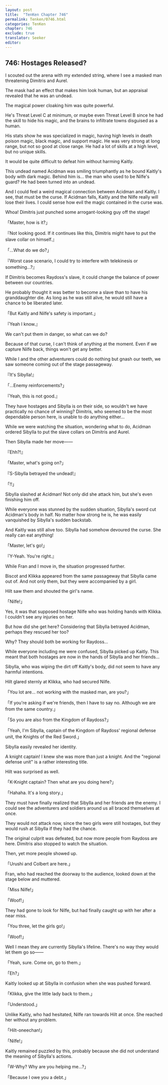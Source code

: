 ```yaml
---
layout: post
title:  "TenKen Chapter 746"
permalink: Tenken/0746.html
categories: TenKen
chapter: 746
exclude: true
translator: Seeker
editor: 
---
```

<h2>746: Hostages Released?</h2>

I scouted out the arena with my extended string, where I see a masked man threatening Dimitris and Aurel.

The mask had an effect that makes him look human, but an appraisal revealed that he was an undead.

The magical power cloaking him was quite powerful.

He's Threat Level C at minimum, or maybe even Threat Level B since he had the skill to hide his magic, and the brains to infiltrate towns disguised as a human.

His stats show he was specialized in magic, having high levels in death poison magic, black magic, and support magic. He was very strong at long range, but not so good at close range. He had a lot of skills at a high level, but no unique skills.

It would be quite difficult to defeat him without harming Kaitly.

This undead named Acidman was smiling triumphantly as he bound Kaitly's body with dark magic. Behind him is... the man who used to be Nilfe's guard? He had been turned into an undead.

And I could feel a weird magical connection between Acidman and Kaitly. I see, that must be the curse. If Acidman falls, Kaitly and the Nilfe really will lose their lives. I could sense how evil the magic contained in the curse was.

Whoa! Dimitris just punched some arrogant-looking guy off the stage!

「Master, how is it?」

『Not looking good. If it continues like this, Dimitris might have to put the slave collar on himself.』

「...What do we do?」

『Worst case scenario, I could try to interfere with telekinesis or something...?』

If Dimitris becomes Raydoss's slave, it could change the balance of power between our countries.

He probably thought it was better to become a slave than to have his granddaughter die. As long as he was still alive, he would still have a chance to be liberated later.

「But Kaitly and Nilfe's safety is important.」

『Yeah I know.』

We can't put them in danger, so what can we do?

Because of that curse, I can't think of anything at the moment. Even if we capture Nilfe back, things won't get any better.

While I and the other adventurers could do nothing but gnash our teeth, we saw someone coming out of the stage passageway.

『It's Sibylla!』

「...Enemy reinforcements?」

『Yeah, this is not good.』

They have hostages and Sibylla is on their side, so wouldn't we have practically no chance of winning? Dimitris, who seemed to be the most dependable person here, is unable to do anything either...

While we were watching the situation, wondering what to do, Acidman ordered Sibylla to put the slave collars on Dimitris and Aurel.

Then Sibylla made her move――

『Ehh?!』

「Master, what's going on?」

『S-Sibylla betrayed the undead!』

「!!」

Sibylla slashed at Acidman! Not only did she attack him, but she's even finishing him off.

While everyone was stunned by the sudden situation, Sibylla's sword cut Acidman's body in half. No matter how strong he is, he was easily vanquished by Sibylla's sudden backstab.

And Kaitly was still alive too. Sibylla had somehow devoured the curse. She really can eat anything!

「Master, let's go!」

『Y-Yeah. You're right.』

While Fran and I move in, the situation progressed further.

Biscot and Klikka appeared from the same passageway that Sibylla came out of. And not only them, but they were accompanied by a girl.

Hilt saw them and shouted the girl's name.

「Nilfe!」

Yes, it was that supposed hostage Nilfe who was holding hands with Klikka. I couldn't see any injuries on her.

But how did she get here? Considering that Sibylla betrayed Acidman, perhaps they rescued her too?

Why? They should both be working for Raydoss...

While everyone including me were confused, Sibylla picked up Kaitly. This meant that both hostages are now in the hands of Sibylla and her friends...

Sibylla, who was wiping the dirt off Kaitly's body, did not seem to have any harmful intentions.

Hilt glared sternly at Klikka, who had secured Nilfe.

「You lot are... not working with the masked man, are you?」

「If you're asking if we're friends, then I have to say no. Although we are from the same country.」

「So you are also from the Kingdom of Raydoss?」

「Yeah, I'm Sibylla, captain of the Kingdom of Raydoss' regional defense unit, the Knights of the Red Sword.」

Sibylla easily revealed her identity.

A knight captain! I knew she was more than just a knight. And the "regional defense unit" is a rather interesting title.

Hilt was surprised as well.

「K-Knight captain? Then what are you doing here?」

「Hahaha. It's a long story.」

They must have finally realized that Sibylla and her friends are the enemy. I could see the adventurers and soldiers around us all braced themselves at once.

They would not attack now, since the two girls were still hostages, but they would rush at Sibylla if they had the chance.

The original culprit was defeated, but now more people from Raydoss are here. Dimitris also stopped to watch the situation.

Then, yet more people showed up.

「Urushi and Colbert are here.」

Fran, who had reached the doorway to the audience, looked down at the stage below and muttered.

「Miss Nilfe!」

「Woof!」

They had gone to look for Nilfe, but had finally caught up with her after a near miss.

「You three, let the girls go!」

「Woof!」

Well I mean they are currently Sibylla's lifeline. There's no way they would let them go so――

「Yeah, sure. Come on, go to them.」

「Eh?」

Kaitly looked up at Sibylla in confusion when she was pushed forward.

「Klikka, give the little lady back to them.」

「Understood.」

Unlike Kaitly, who had hesitated, Nilfe ran towards Hilt at once. She reached her without any problem.

「Hilt-oneechan!」

「Nilfe!」

Kaitly remained puzzled by this, probably because she did not understand the meaning of Sibylla's actions.

「W-Why? Why are you helping me...?」

「Because I owe you a debt.」








